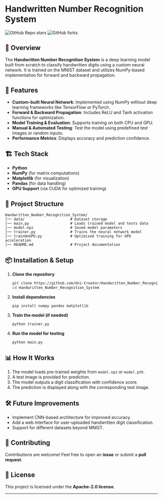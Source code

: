 # Handwritten Number Recognition System
![GitHub Repo stars](https://img.shields.io/github/stars/Uni-Creator/Handwritten_Number_Recognition_System?style=social)  ![GitHub forks](https://img.shields.io/github/forks/Uni-Creator/Handwritten_Number_Recognition_System?style=social)

## 📌 Overview
The **Handwritten Number Recognition System** is a deep learning model built from scratch to classify handwritten digits using a custom neural network. It is trained on the MNIST dataset and utilizes NumPy-based implementation for forward and backward propagation.

## 🚀 Features
- **Custom-built Neural Network**: Implemented using NumPy without deep learning frameworks like TensorFlow or PyTorch.
- **Forward & Backward Propagation**: Includes ReLU and Tanh activation functions for optimization.
- **Model Training & Evaluation**: Supports training on both CPU and GPU.
- **Manual & Automated Testing**: Test the model using predefined test images or random inputs.
- **Performance Metrics**: Displays accuracy and prediction confidence.

## 🏗️ Tech Stack
- **Python**
- **NumPy** (for matrix computations)
- **Matplotlib** (for visualization)
- **Pandas** (for data handling)
- **GPU Support** (via CUDA for optimized training)

## 📂 Project Structure
```
Handwritten_Number_Recognition_System/
│── data/                     # Dataset storage
│── main.py                   # Loads trained model and tests data
│── model.npz                 # Saved model parameters
│── trainer.py                # Trains the neural network model
│── trainOnGPU.py             # Optimized training for GPU acceleration
│── README.md                 # Project documentation
```

## 📦 Installation & Setup
1. **Clone the repository**
   ```sh
   git clone https://github.com/Uni-Creator/Handwritten_Number_Recognition_System.git
   cd Handwritten_Number_Recognition_System
   ```
2. **Install dependencies**
   ```sh
   pip install numpy pandas matplotlib
   ```
3. **Train the model (if needed)**
   ```sh
   python trainer.py
   ```
4. **Run the model for testing**
   ```sh
   python main.py
   ```

## 📊 How It Works
1. The model loads pre-trained weights from `model.npz` or `model.pth`.
2. A test image is provided for prediction.
3. The model outputs a digit classification with confidence score.
4. The prediction is displayed along with the corresponding test image.

## 🛠️ Future Improvements
- Implement CNN-based architecture for improved accuracy.
- Add a web interface for user-uploaded handwritten digit classification.
- Support for different datasets beyond MNIST.

## 🤝 Contributing
Contributions are welcome! Feel free to open an **issue** or submit a **pull request**.

## 📄 License
This project is licensed under the **Apache-2.0 license**.

---

